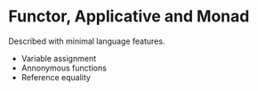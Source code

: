 # Functor, Applicative and Monad

Described with minimal language features.

* Variable assignment
* Annonymous functions
* Reference equality
